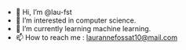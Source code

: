 - 👋 Hi, I’m @lau-fst
- 👀 I’m interested in computer science.
- 🌱 I’m currently learning machine learning.
- 📫 How to reach me : laurannefossat10@mail.com

<!---
lau-fst/lau-fst is a ✨ special ✨ repository because its `README.md` (this file) appears on your GitHub profile.
You can click the Preview link to take a look at your changes.
--->
